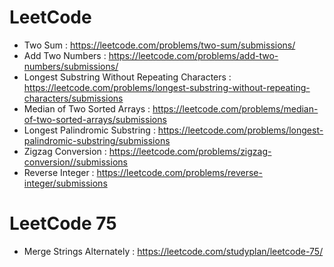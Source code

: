 # LeetCode #

- Two Sum : https://leetcode.com/problems/two-sum/submissions/
- Add Two Numbers : https://leetcode.com/problems/add-two-numbers/submissions/
- Longest Substring Without Repeating Characters : https://leetcode.com/problems/longest-substring-without-repeating-characters/submissions
- Median of Two Sorted Arrays : https://leetcode.com/problems/median-of-two-sorted-arrays/submissions
- Longest Palindromic Substring : https://leetcode.com/problems/longest-palindromic-substring/submissions
- Zigzag Conversion : https://leetcode.com/problems/zigzag-conversion//submissions
- Reverse Integer : https://leetcode.com/problems/reverse-integer/submissions

# LeetCode 75 #
- Merge Strings Alternately : https://leetcode.com/studyplan/leetcode-75/
